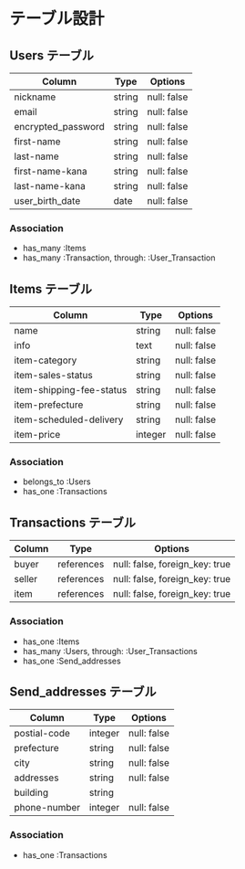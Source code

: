 # テーブル設計

## Users テーブル

| Column             | Type    | Options     |
| ------------------ | ------- | ----------- |
| nickname           | string  | null: false |
| email              | string  | null: false |
| encrypted_password | string  | null: false |
| first-name         | string  | null: false |
| last-name          | string  | null: false |
| first-name-kana    | string  | null: false |
| last-name-kana     | string  | null: false |
| user_birth_date    | date    | null: false |

### Association

- has_many :Items
- has_many :Transaction, through: :User_Transaction


## Items テーブル

| Column                   | Type    | Options     |
| ------------------------ | ------- | ----------- |
| name                     | string  | null: false |
| info                     | text    | null: false |
| item-category            | string  | null: false |
| item-sales-status        | string  | null: false |
| item-shipping-fee-status | string  | null: false |
| item-prefecture          | string  | null: false |
| item-scheduled-delivery  | string  | null: false |
| item-price               | integer | null: false |

### Association

- belongs_to :Users
- has_one :Transactions


## Transactions テーブル

| Column     | Type       | Options                        |
| ---------- | ---------- | ------------------------------ |
| buyer      | references | null: false, foreign_key: true |
| seller     | references | null: false, foreign_key: true |
| item       | references | null: false, foreign_key: true |

### Association

- has_one :Items
- has_many :Users, through: :User_Transactions
- has_one :Send_addresses


## Send_addresses テーブル

| Column       | Type    | Options     |
| ------------ | ------- | ----------- |
| postial-code | integer | null: false |
| prefecture   | string  | null: false |
| city         | string  | null: false |
| addresses    | string  | null: false |
| building     | string  |             |
| phone-number | integer | null: false |

### Association

- has_one :Transactions
